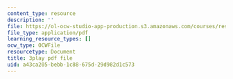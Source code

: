 ```yaml
---
content_type: resource
description: ''
file: https://ol-ocw-studio-app-production.s3.amazonaws.com/courses/res-ll-005-mathematics-of-big-data-and-machine-learning-january-iap-2020/a43ca205bebb1c88675d29d982d1c573_2DDjHvH8d2k.pdf
file_type: application/pdf
learning_resource_types: []
ocw_type: OCWFile
resourcetype: Document
title: 3play pdf file
uid: a43ca205-bebb-1c88-675d-29d982d1c573
---
```

